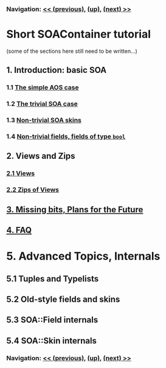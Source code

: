 ### Navigation: [<< (previous)](tutorial.md), [(up)](tutorial.md), [(next) >>](intro-1.1.md)

# Short SOAContainer tutorial

(some of the sections here still need to be written...)

## 1. Introduction: basic SOA

### 1.1 [The simple AOS case](intro-1.1.md)

### 1.2 [The trivial SOA case](intro-1.2.md)

### 1.3 [Non-trivial SOA skins](intro-1.3.md)

### 1.4 [Non-trivial fields, fields of type `bool`](intro-1.4.md)

## 2. Views and Zips

### [2.1 Views](viewzip-2.1.md)

### [2.2 Zips of Views](viewzip-2.2.md)

## [3. Missing bits, Plans for the Future](future-3.md)

## [4. FAQ](faq-4.md)

# 5. Advanced Topics, Internals

## 5.1 Tuples and Typelists

## 5.2 Old-style fields and skins

## 5.3 SOA::Field internals

## 5.4 SOA::Skin internals

### Navigation: [<< (previous)](faq-4.md), [(up)](tutorial.md), [(next) >>](tutorial.md)